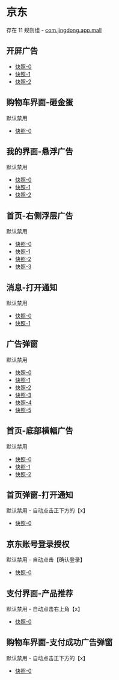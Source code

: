 # 京东

存在 11 规则组 - [com.jingdong.app.mall](/src/apps/com.jingdong.app.mall.ts)

## 开屏广告

- [快照-0](https://i.gkd.li/import/12668289)
- [快照-1](https://i.gkd.li/import/12519430)
- [快照-2](https://i.gkd.li/import/13255802)

## 购物车界面-砸金蛋

默认禁用

- [快照-0](https://i.gkd.li/import/12642266)

## 我的界面-悬浮广告

默认禁用

- [快照-0](https://i.gkd.li/import/12642270)
- [快照-1](https://i.gkd.li/import/12774910)
- [快照-2](https://i.gkd.li/import/13242002)

## 首页-右侧浮层广告

默认禁用

- [快照-0](https://i.gkd.li/import/13165659)
- [快照-1](https://i.gkd.li/import/12837870)
- [快照-2](https://i.gkd.li/import/13072091)
- [快照-3](https://i.gkd.li/import/12837870)

## 消息-打开通知

默认禁用

- [快照-0](https://i.gkd.li/import/12839864)
- [快照-1](https://i.gkd.li/import/12839865)

## 广告弹窗

默认禁用

- [快照-0](https://i.gkd.li/import/13165721)
- [快照-1](https://i.gkd.li/import/13218034)
- [快照-2](https://i.gkd.li/import/13241883)
- [快照-3](https://i.gkd.li/import/132599029)
- [快照-4](https://i.gkd.li/import/13258996)
- [快照-5](https://i.gkd.li/import/13336847)

## 首页-底部横幅广告

默认禁用

- [快照-0](https://i.gkd.li/import/13258973)
- [快照-1](https://i.gkd.li/import/13258980)
- [快照-2](https://i.gkd.li/import/13258981)

## 首页弹窗-打开通知

默认禁用 - 自动点击正下方的【x】

- [快照-0](https://i.gkd.li/import/13463618)

## 京东账号登录授权

默认禁用 - 自动点击【确认登录】

- [快照-0](https://i.gkd.li/import/12901734)

## 支付界面-产品推荐

默认禁用 - 自动点击右上角【x】

- [快照-0](https://i.gkd.li/import/13191146)

## 购物车界面-支付成功广告弹窗

默认禁用 - 自动点击正下方的【x】

- [快照-0](https://i.gkd.li/import/13446362)
